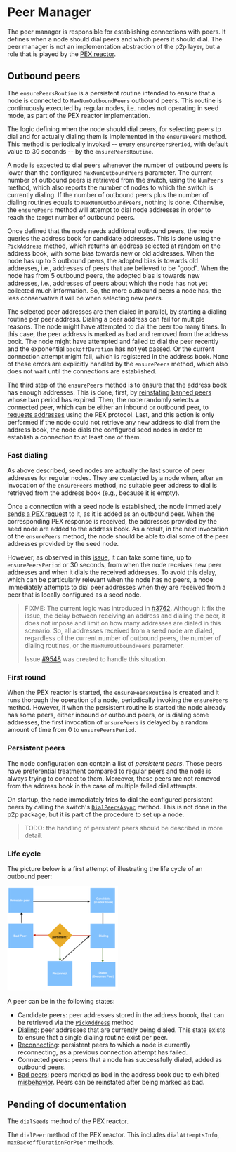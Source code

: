 # Peer Manager

The peer manager is responsible for establishing connections with peers.
It defines when a node should dial peers and which peers it should dial.
The peer manager is not an implementation abstraction of the p2p layer,
but a role that is played by the [PEX reactor](./pex.md).

## Outbound peers

The `ensurePeersRoutine` is a persistent routine intended to ensure that a node
is connected to `MaxNumOutboundPeers` outbound peers.
This routine is continuously executed by regular nodes, i.e. nodes not
operating in seed mode, as part of the PEX reactor implementation. 

The logic defining when the node should dial peers, for selecting peers to dial
and for actually dialing them is implemented in the `ensurePeers` method.
This method is periodically invoked -- every `ensurePeersPeriod`, with default
value to 30 seconds -- by the `ensurePeersRoutine`.

A node is expected to dial peers whenever the number of outbound peers is lower
than the configured `MaxNumOutboundPeers` parameter.
The current number of outbound peers is retrieved from the switch, using the
`NumPeers` method, which also reports the number of nodes to which the switch
is currently dialing.
If the number of outbound peers plus the number of dialing routines equals to
`MaxNumOutboundPeers`, nothing is done.
Otherwise, the `ensurePeers` method will attempt to dial node addresses in
order to reach the target number of outbound peers.

Once defined that the node needs additional outbound peers, the node queries
the address book for candidate addresses.
This is done using the [`PickAddress`](./addressbook.md#pick-address) method,
which returns an address selected at random on the address book, with some bias
towards new or old addresses.
When the node has up to 3 outbound peers, the adopted bias is towards old
addresses, i.e., addresses of peers that are believed to be "good".
When the node has from 5 outbound peers, the adopted bias is towards new
addresses, i.e., addresses of peers about which the node has not yet collected
much information.
So, the more outbound peers a node has, the less conservative it will be when
selecting new peers.

The selected peer addresses are then dialed in parallel, by starting a dialing
routine per peer address.
Dialing a peer address can fail for multiple reasons.
The node might have attempted to dial the peer too many times.
In this case, the peer address is marked as bad and removed from the address book.
The node might have attempted and failed to dial the peer recently
and the exponential `backoffDuration` has not yet passed.
Or the current connection attempt might fail, which is registered in the address book.
None of these errors are explicitly handled by the `ensurePeers` method, which
also does not wait until the connections are established.

The third step of the `ensurePeers` method is to ensure that the address book
has enough addresses.
This is done, first, by [reinstating banned peers](./addressbook.md#Reinstating-addresses)
whose ban period has expired.
Then, the node randomly selects a connected peer, which can be either an
inbound or outbound peer, to [requests addresses](./pex-protocol.md#Requesting-Addresses)
using the PEX protocol.
Last, and this action is only performed if the node could not retrieve any new
address to dial from the address book, the node dials the configured seed nodes
in order to establish a connection to at least one of them.

### Fast dialing

As above described, seed nodes are actually the last source of peer addresses
for regular nodes.
They are contacted by a node when, after an invocation of the `ensurePeers`
method, no suitable peer address to dial is retrieved from the address book
(e.g., because it is empty).

Once a connection with a seed node is established, the node immediately 
[sends a PEX request](./pex-protocol.md#Requesting-Addresses) to it, as it is
added as an outbound peer.
When the corresponding PEX response is received, the addresses provided by the
seed node are added to the address book.
As a result, in the next invocation of the `ensurePeers` method, the node
should be able to dial some of the peer addresses provided by the seed node.

However, as observed in this [issue](https://github.com/tendermint/tendermint/issues/2093),
it can take some time, up to `ensurePeersPeriod` or 30 seconds, from when the
node receives new peer addresses and when it dials the received addresses.
To avoid this delay, which can be particularly relevant when the node has no
peers, a node immediately attempts to dial peer addresses when they are
received from a peer that is locally configured as a seed node.

> FIXME: The current logic was introduced in [#3762](https://github.com/tendermint/tendermint/pull/3762).
> Although it fix the issue, the delay between receiving an address and dialing
> the peer, it does not impose and limit on how many addresses are dialed in this
> scenario.
> So, all addresses received from a seed node are dialed, regardless of the
> current number of outbound peers, the number of dialing routines, or the
> `MaxNumOutboundPeers` parameter.
>
> Issue [#9548](https://github.com/tendermint/tendermint/issues/9548) was
> created to handle this situation.

### First round

When the PEX reactor is started, the `ensurePeersRoutine` is created and it
runs thorough the operation of a node, periodically invoking the `ensurePeers`
method.
However, if when the persistent routine is started the node already has some
peers, either inbound or outbound peers, or is dialing some addresses, the
first invocation of `ensurePeers` is delayed by a random amount of time from 0
to `ensurePeersPeriod`.

### Persistent peers

The node configuration can contain a list of *persistent peers*.
Those peers have preferential treatment compared to regular peers and the node
is always trying to connect to them.
Moreover, these peers are not removed from the address book in the case of
multiple failed dial attempts.

On startup, the node immediately tries to dial the configured persistent peers
by calling the switch's [`DialPeersAsync`](./switch.md#manual-operation) method.
This is not done in the p2p package, but it is part of the procedure to set up a node.

> TODO: the handling of persistent peers should be described in more detail.

### Life cycle

The picture below is a first attempt of illustrating the life cycle of an outbound peer:

<img src="img/p2p_state.png" width="50%" title="Outgoing peers lifecycle">

A peer can be in the following states:

- Candidate peers: peer addresses stored in the address boook, that can be
  retrieved via the [`PickAddress`](./addressbook.md#pick-address) method
- [Dialing](switch.md#dialing-peers): peer addresses that are currently being
  dialed. This state exists to ensure that a single dialing routine exist per peer.
- [Reconnecting](switch.md#reconnect-to-peer): persistent peers to which a node
  is currently reconnecting, as a previous connection attempt has failed.
- Connected peers: peers that a node has successfully dialed, added as outbound peers.
- [Bad peers](addressbook.md#bad-peers): peers marked as bad in the address
  book due to exhibited [misbehavior](pex-protocol.md#misbehavior).
  Peers can be reinstated after being marked as bad. 

## Pending of documentation

The `dialSeeds` method of the PEX reactor.

The `dialPeer` method of the PEX reactor.
This includes `dialAttemptsInfo`, `maxBackoffDurationForPeer` methods.

